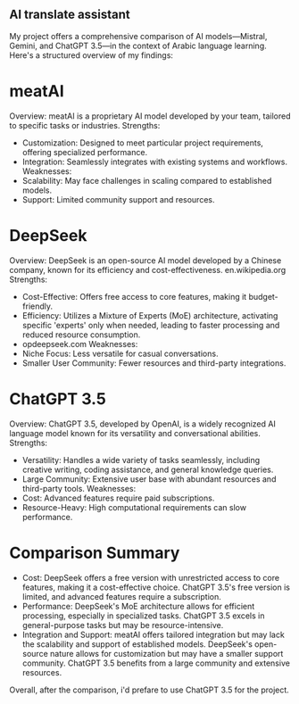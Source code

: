 ## AI translate assistant

My project offers a comprehensive comparison of AI models—Mistral, Gemini, and ChatGPT 3.5—in the context of Arabic language learning. Here's a structured overview of my findings:

# meatAI
Overview: meatAI is a proprietary AI model developed by your team, tailored to specific tasks or industries.
Strengths:
- Customization: Designed to meet particular project requirements, offering specialized performance.
- Integration: Seamlessly integrates with existing systems and workflows.
Weaknesses:
- Scalability: May face challenges in scaling compared to established models.
- Support: Limited community support and resources.

# DeepSeek
Overview: DeepSeek is an open-source AI model developed by a Chinese company, known for its efficiency and cost-effectiveness.
en.wikipedia.org
Strengths:
- Cost-Effective: Offers free access to core features, making it budget-friendly.
- Efficiency: Utilizes a Mixture of Experts (MoE) architecture, activating specific 'experts' only when needed, leading to faster processing and reduced resource consumption.
- opdeepseek.com
Weaknesses:
- Niche Focus: Less versatile for casual conversations.
- Smaller User Community: Fewer resources and third-party integrations.

# ChatGPT 3.5
Overview: ChatGPT 3.5, developed by OpenAI, is a widely recognized AI language model known for its versatility and conversational abilities.
Strengths:
- Versatility: Handles a wide variety of tasks seamlessly, including creative writing, coding assistance, and general knowledge queries.
- Large Community: Extensive user base with abundant resources and third-party tools.
Weaknesses:
- Cost: Advanced features require paid subscriptions.
- Resource-Heavy: High computational requirements can slow performance.

# Comparison Summary
- Cost: DeepSeek offers a free version with unrestricted access to core features, making it a cost-effective choice. ChatGPT 3.5's free version is limited, and advanced features require a subscription.
- Performance: DeepSeek's MoE architecture allows for efficient processing, especially in specialized tasks. ChatGPT 3.5 excels in general-purpose tasks but may be resource-intensive.
- Integration and Support: meatAI offers tailored integration but may lack the scalability and support of established models. DeepSeek's open-source nature allows for customization but may have a smaller support community. ChatGPT 3.5 benefits from a large community and extensive resources.

Overall, after the comparison, i'd prefare to use ChatGPT 3.5 for the project.
